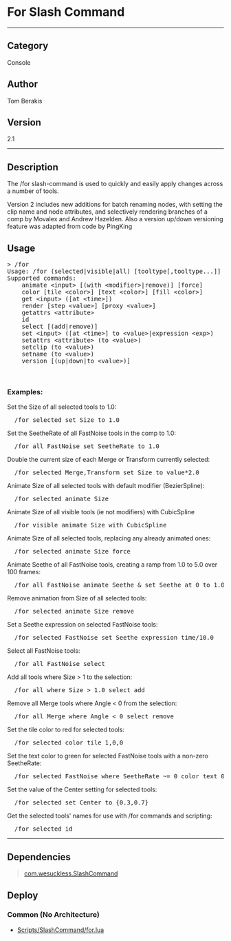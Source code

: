 # For Slash Command
___

## Category
Console

## Author
Tom Berakis

## Version
2.1

___

## Description
<p>The /for slash-command is used to quickly and easily apply changes across a number of tools.</p>
<p>Version 2 includes new additions for batch renaming nodes, with setting the clip name and node attributes, and selectively rendering branches of a comp by Movalex and Andrew Hazelden. Also a version up/down versioning feature was adapted from code by PingKing</p>

<h2>Usage</h2>
<pre>&gt; /for
Usage: /for (selected|visible|all) &#91;tooltype&#91;,tooltype...&#93;&#93; &#91;where &lt;condition&gt;&#93; &lt;command&gt; &#91; & &lt;command&gt;...&#93;
Supported commands:
	animate &lt;input&gt; &#91;(with &lt;modifier&gt;|remove)&#93; &#91;force&#93;
	color &#91;tile &lt;color&gt;&#93; &#91;text &lt;color&gt;&#93; &#91;fill &lt;color&gt;&#93;
	get &lt;input&gt; (&#91;at &lt;time&gt;&#93;)
	render &#91;step &lt;value&gt;&#93; &#91;proxy &lt;value&gt;&#93;
	getattrs &lt;attribute&gt;
	id
	select &#91;(add|remove)&#93;
	set &lt;input&gt; (&#91;at &lt;time&gt;&#93; to &lt;value&gt;|expression &lt;exp&gt;)
	setattrs &lt;attribute&gt; (to &lt;value&gt;)
	setclip (to &lt;value&gt;)
	setname (to &lt;value&gt;)
	version &#91;(up|down|to &lt;value&gt;)&#93;</pre>

<br><h3>Examples:</h3>

<p>Set the Size of all selected tools to 1.0:</p>
<pre>  /for selected set Size to 1.0</pre>

<p>Set the SeetheRate of all FastNoise tools in the comp to 1.0:</p>
<pre>  /for all FastNoise set SeetheRate to 1.0</pre>

<p>Double the current size of each Merge or Transform currently selected:</p>
<pre>  /for selected Merge,Transform set Size to value*2.0</pre>

<p>Animate Size of all selected tools with default modifier (BezierSpline):</p>
<pre>  /for selected animate Size</pre>

<p>Animate Size of all visible tools (ie not modifiers) with CubicSpline</p>
<pre>  /for visible animate Size with CubicSpline</pre>

<p>Animate Size of all selected tools, replacing any already animated ones:</p>
<pre>  /for selected animate Size force</pre>

<p>Animate Seethe of all FastNoise tools, creating a ramp from 1.0 to 5.0 over 100 frames:</p>
<pre>  /for all FastNoise animate Seethe & set Seethe at 0 to 1.0 & set Seethe at 100 to 5.0</pre>

<p>Remove animation from Size of all selected tools:</p>
<pre>  /for selected animate Size remove</pre>

<p>Set a Seethe expression on selected FastNoise tools:</p>
<pre>  /for selected FastNoise set Seethe expression time/10.0</pre>

<p>Select all FastNoise tools:</p>
<pre>  /for all FastNoise select</pre>

<p>Add all tools where Size &gt; 1 to the selection:</p>
<pre>  /for all where Size &gt; 1.0 select add</pre>

<p>Remove all Merge tools where Angle &lt; 0 from the selection:</p>
<pre>  /for all Merge where Angle &lt; 0 select remove</pre>

<p>Set the tile color to red for selected tools:</p>
<pre>  /for selected color tile 1,0,0</pre>

<p>Set the text color to green for selected FastNoise tools with a non-zero SeetheRate:</p>
<pre>  /for selected FastNoise where SeetheRate ~= 0 color text 0,1,0</pre>

<p>Set the value of the Center setting for selected tools:</p>
<pre>  /for selected set Center to {0.3,0.7}</pre>

<p>Get the selected tools' names for use with /for commands and scripting:</p>
<pre>  /for selected id</pre>

___

## Dependencies

> [com.wesuckless.SlashCommand](com.wesuckless.SlashCommand.md ':class=button')  
## Deploy

### Common (No Architecture)

<ul>
<li><a href="https://gitlab.com/WeSuckLess/Reactor/-/blob/master/Atoms/com.TomBerakis.SlashFor/Scripts/SlashCommand/for.lua?ref_type=heads">Scripts/SlashCommand/for.lua</a></li>
</ul>
